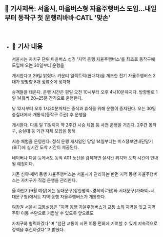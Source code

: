 ## 📰 기사제목: 서울시, 마을버스형 자율주행버스 도입…내일부터 동작구 첫 운행리바바·CATL '맞손'

<br>

- ## 📄 기사 내용
  서울시는 자치구 단위 마을버스 성격 '지역 동행 자율주행버스'를 최초로 동작구에 도입해 오는 30일부터 운행을

  개시한다고 29일 밝혔다. 카운티 일렉트릭(현대차)을 개조한 전기 자율주행버스 2대가 양방향 8개 정류소에 정차해

  승객들을 태운다. 운행 시간은 평일 오전 10시부터 오후 4시10분까지다. 방향별로 1일 14회씩 20~25분 간격으로 운행한다.

  낮 12시부터 오후 1시30분까지는 중식과 휴식을 위해 운행이 중지된다. 오는 30일 숭실대에서 개통식(동작구 주관) 후 운행을

  개시한다. 다음 달 11일까지 약 2주간 시승 체험 등 사전 운행을 거친다. 2주간 동작구, 숭실대 등 기관 자체 모집을 통해

  시승 체험을 운영한다. 정식 운행 개시일인 당일 14일부터는 버스정보안내단말기(BIT)에 실시간 도착 시간이 제공된다.

  네이버나 다음 등에서도 동작 A01 노선을 검색하면 실시간 위치와 도착 시간이 안내될 예정이다.

  기존 심야·새벽 동행 자율주행버스는 서울시가 관리하는 반면 지역 동행 자율주행버스는 자치구가 직접 운행을 관리한다.

  올 하반기(9월 예정)에는 동대문구(장한평역~경희의료원)와 서대문구(가좌역~서대문구청)에서도 지역 동행 자율주행버스가 개통한다.

  여장권 서울시 교통실장은 "지역 동행 자율주행버스가 교통 소외 지역을 잇고 지역 주민 이동 수단으로 거듭날 수 있도록 앞으로도

  자치구와 협력하겠다"며 "첨단 교통이 시민 이동 편의에 기여할 수 있게 지속적으로 정책을 추진하겠다"고 밝혔다.
